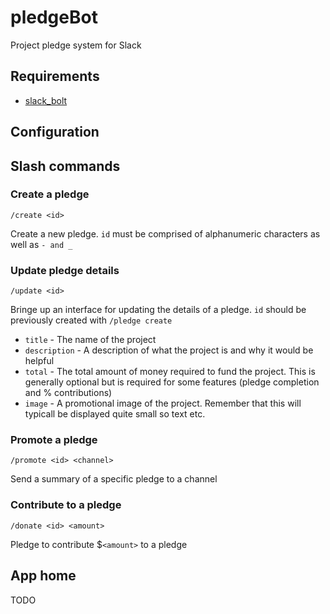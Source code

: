 # pledgeBot

Project pledge system for Slack

## Requirements

* [slack_bolt](https://pypi.org/project/slack-bolt/)

## Configuration

## Slash commands

### Create a pledge

`/create <id>`

Create a new pledge. `id` must be comprised of alphanumeric characters as well as `- and _`

### Update pledge details

`/update <id>`

Bringe up an interface for updating the details of a pledge. `id` should be previously created with `/pledge create`

* `title` - The name of the project
* `description` - A description of what the project is and why it would be helpful
* `total` - The total amount of money required to fund the project. This is generally optional but is required for some features (pledge completion and % contributions)
* `image` - A promotional image of the project. Remember that this will typicall be displayed quite small so text etc.

### Promote a pledge

`/promote <id> <channel>`

Send a summary of a specific pledge to a channel

### Contribute to a pledge

`/donate <id> <amount>`

Pledge to contribute $`<amount>` to a pledge

## App home

TODO
